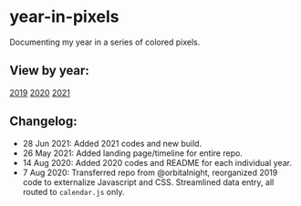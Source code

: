 # year-in-pixels
Documenting my year in a series of colored pixels.

## View by year:
[2019](http://beverleyy.github.io/year-in-pixels/2019)
[2020](http://beverleyy.github.io/year-in-pixels/2020)
[2021](http://beverleyy.github.io/year-in-pixels/2021)

## Changelog:

* 28 Jun 2021: Added 2021 codes and new build.
* 26 May 2021: Added landing page/timeline for entire repo.
* 14 Aug 2020: Added 2020 codes and README for each individual year.
* 7 Aug 2020: Transferred repo from @orbitalnight, reorganized 2019 code to externalize Javascript and CSS. Streamlined data entry, all routed to `calendar.js` only.
